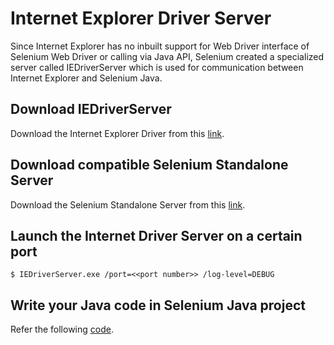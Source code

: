 # Internet Explorer Driver Server

Since Internet Explorer has no inbuilt support for Web Driver interface of Selenium Web Driver or calling via Java API, Selenium created a specialized server called IEDriverServer which is used for communication between Internet Explorer and Selenium Java.

## Download IEDriverServer

Download the Internet Explorer Driver from this [link](8_IEDriverServer/Softwares/IEDriverServer.exe).

## Download compatible Selenium Standalone Server

Download the Selenium Standalone Server from this [link](8_IEDriverServer/Softwares/selenium-server-standalone-2.48.0.jar).

## Launch the Internet Driver Server on a certain port

```
$ IEDriverServer.exe /port=<<port number>> /log-level=DEBUG
```

## Write your Java code in Selenium Java project

Refer the following [code](8_IEDriverServer/IEConnection.java).
